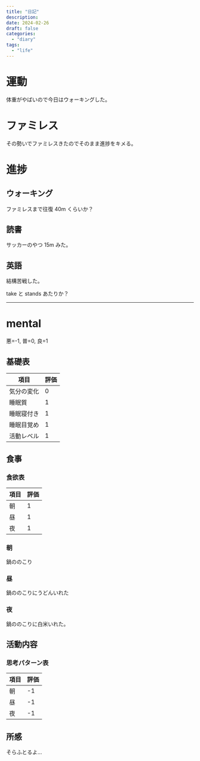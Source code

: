```yaml
---
title: "日記"
description:
date: 2024-02-26
draft: false
categories:
  - "diary"
tags:
  - "life"
---
```


# 運動

体重がやばいので今日はウォーキングした。

# ファミレス

その勢いでファミレスきたのでそのまま進捗をキメる。

# 進捗

## ウォーキング

ファミレスまで往復 40m くらいか？

## 読書

サッカーのやつ 15m みた。

## 英語

結構苦戦した。

take と stands あたりか？

---

# mental

悪=-1, 普=0, 良=1

## 基礎表

| 項目       | 評価 |
| ---------- | ---- |
| 気分の変化 | 0    |
| 睡眠質     | 1    |
| 睡眠寝付き | 1    |
| 睡眠目覚め | 1    |
| 活動レベル | 1    |

## 食事

### 食欲表

| 項目 | 評価 |
| ---- | ---- |
| 朝   | 1    |
| 昼   | 1    |
| 夜   | 1    |

### 朝

鍋ののこり

### 昼

鍋ののこりにうどんいれた

### 夜

鍋ののこりに白米いれた。

## 活動内容

### 思考パターン表

| 項目 | 評価 |
| ---- | ---- |
| 朝   | -1   |
| 昼   | -1   |
| 夜   | -1   |

## 所感

そらふとるよ...
